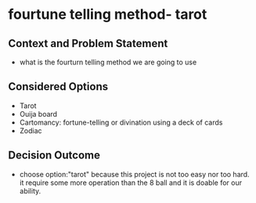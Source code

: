 # fourtune telling method- tarot
## Context and Problem Statement
* what is the fourturn telling method we are going to use

## Considered Options

* Tarot
* Ouija board
* Cartomancy: fortune-telling or divination using a deck of cards
* Zodiac

## Decision Outcome
* choose option:"tarot" because this project is not too easy nor too hard. it require some more operation than the 8 ball and it is doable for our ability.
